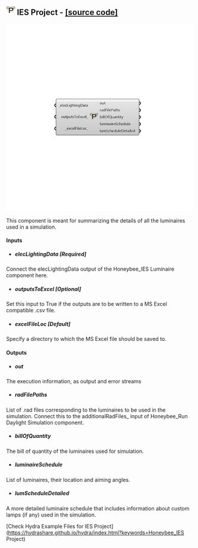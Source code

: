 ## ![](../../images/icons/IES_Project.png) IES Project - [[source code]](https://github.com/ladybug-tools/honeybee-legacy/tree/master/src/Honeybee_IES%20Project.py)

![](../../images/components/IES_Project.png)

This component is meant for summarizing the details of all the luminaires used in a simulation.

#### Inputs
* ##### elecLightingData [Required]
Connect the elecLightingData output of the Honeybee_IES Luminaire component here.
* ##### outputsToExcel [Optional]
Set this input to True if the outputs are to be written to a MS Excel compatible .csv file.
* ##### excelFileLoc [Default]
Specify a directory to which the MS Excel file should be saved to.

#### Outputs
* ##### out
The execution information, as output and error streams
* ##### radFilePaths
List of .rad files corresponding to the luminaires to be used in the simulation. Connect this to the additionalRadFiles_ input of Honeybee_Run Daylight Simulation component.
* ##### billOfQuantity
The bill of quantity of the luminaires used for simulation.
* ##### luminaireSchedule
List of luminaires, their location and aiming angles.
* ##### lumScheduleDetailed
A more detailed luminaire schedule that includes information about custom lamps (if any) used in the simulation.


[Check Hydra Example Files for IES Project](https://hydrashare.github.io/hydra/index.html?keywords=Honeybee_IES Project)